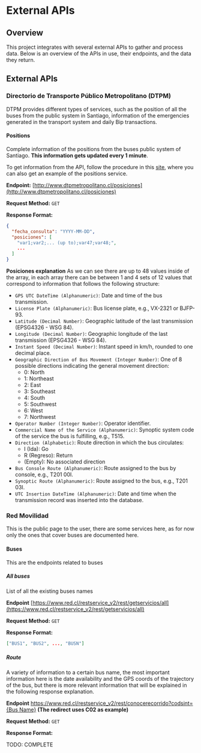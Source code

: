 # External APIs

## Overview

This project integrates with several external APIs to gather and process data. Below is an overview of the APIs in use, their endpoints, and the data they return.

## External APIs

### Directorio de Transporte Público Metropolitano (DTPM)

DTPM provides different types of services, such as the position of all the buses from the public system in Santiago, information of the emergencies generated in the transport system and daily Bip transactions.

#### Positions

Complete information of the positions from the buses public system of Santiago. **This information gets updated every 1 minute**.

To get information from the API, follow the procedure in this [site](https://www.dtpm.cl/index.php/sistema-transporte-publico-santiago/datos-y-servicios), where you can also get an example of the positions service.

**Endpoint:**
[http://www.dtpmetropolitano.cl/posiciones](http://www.dtpmetropolitano.cl/posiciones)

**Request Method:**
`GET`

**Response Format:**

```json
{
  "fecha_consulta": "YYYY-MM-DD",
  "posiciones": [
    "var1;var2;... (up to);var47;var48;",
    ...
  ]
}
```

**Posiciones explanation**
As we can see there are up to 48 values inside of the array, in each array there can be between 1 and 4 sets of 12 values that correspond to information that follows the following structure:

- `GPS UTC DateTime (Alphanumeric)`: Date and time of the bus transmission.
- `License Plate (Alphanumeric)`: Bus license plate, e.g., VX-2321 or BJFP-93.
- `Latitude (Decimal Number)`: Geographic latitude of the last transmission (EPSG4326 - WSG 84).
- `Longitude (Decimal Number)`: Geographic longitude of the last transmission (EPSG4326 - WSG 84).
- `Instant Speed (Decimal Number)`: Instant speed in km/h, rounded to one decimal place.
- `Geographic Direction of Bus Movement (Integer Number)`: One of 8 possible directions indicating the general movement direction:
  - 0: North
  - 1: Northeast
  - 2: East
  - 3: Southeast
  - 4: South
  - 5: Southwest
  - 6: West
  - 7: Northwest
- `Operator Number (Integer Number)`: Operator identifier.
- `Commercial Name of the Service (Alphanumeric)`: Synoptic system code of the service the bus is fulfilling, e.g., T515.
- `Direction (Alphabetic)`: Route direction in which the bus circulates:
  - I (Ida): Go
  - R (Regreso): Return
  - (Empty): No associated direction
- `Bus Console Route (Alphanumeric)`: Route assigned to the bus by console, e.g., T201 00I.
- `Synoptic Route (Alphanumeric)`: Route assigned to the bus, e.g., T201 03I.
- `UTC Insertion DateTime (Alphanumeric)`: Date and time when the transmission record was inserted into the database.

### Red Movilidad

This is the public page to the user, there are some services here, as for now only the ones that cover buses are documented here.

#### Buses

This are the endpoints related to buses

##### All buses

List of all the existing buses names

**Endpoint** [https://www.red.cl/restservice_v2/rest/getservicios/all](https://www.red.cl/restservice_v2/rest/getservicios/all)

**Request Method:**
`GET`

**Response Format:**

```json
["BUS1", "BUS2", ..., "BUSN"]
```

##### Route

A variety of information to a certain bus name, the most important information here is the date availability and the GPS coords of the trajectory of the bus, but there is more relevant information that will be explained in the following response explanation.

**Endpoint** [https://www.red.cl/restservice_v2/rest/conocerecorrido?codsint={Bus Name}](https://www.red.cl/restservice_v2/rest/conocerecorrido?codsint=C02) **(The redirect uses C02 as example)**

**Request Method:**
`GET`

**Response Format:**

TODO: COMPLETE
